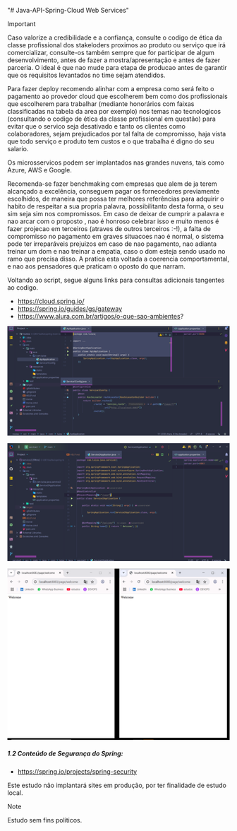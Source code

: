 "# Java-API-Spring-Cloud Web Services" 

> [!IMPORTANT]
>
> Caso valorize a credibilidade e a confiança, consulte o codigo de ética da classe profissional dos stakeloders proximos ao produto ou serviço que irá comercializar, consulte-os também sempre que for participar de algum desenvolvimento, antes de fazer a mostra/apresentação e antes de fazer parceria. O ideal é que nao mude para etapa de producao antes de garantir que os requisitos levantados no time sejam atendidos.
>
> Para fazer deploy recomendo alinhar com a empresa como será feito o pagamento ao provedor cloud que escolherem bem como dos profissionais que escolherem para trabalhar (mediante honorários com faixas classificadas na tabela da area por exemplo) nos temas nao tecnologicos (consultando o codigo de ética da classe profissional  em questão) para evitar que o servico seja desativado e tanto os clientes como colaboradores, sejam prejudicados por tal falta de compromisso, haja vista que todo serviço e produto tem custos e o que trabalha é digno do seu salario.
> 
> Os microsservicos podem ser implantados nas grandes nuvens, tais como Azure, AWS e Google.
>
> Recomenda-se fazer benchmaking com empresas que alem de ja terem alcançado a excelência, conseguem  pagar os fornecedores previamente escolhidos, de maneira que possa ter melhores referências para adquirir o habito de respeitar a sua propria palavra, possibilitanto desta forma, o seu sim seja sim nos compromissos. Em caso de deixar de cumprir a palavra e nao arcar com o proposto , nao é honroso celebrar isso e muito menos é fazer projecao em terceiros (atraves de outros terceiros :-!), a falta de compromisso no pagamento em graves situacoes nao é normal, o sistema pode ter irreparáveis prejuizos em caso de nao pagamento, nao adianta treinar um dom e nao treinar a empatia, caso o dom esteja sendo usado no ramo que precisa disso. A pratica esta voltada a coerencia comportamental, e nao aos pensadores que praticam o oposto do que narram. 

Voltando ao script, segue alguns links para consultas adicionais tangentes ao codigo. 
- https://cloud.spring.io/
- https://spring.io/guides/gs/gateway
- https://www.alura.com.br/artigos/o-que-sao-ambientes?

![Texto alternativo](https://github.com/luizaandradeti/Java-API-Spring-Cloud/blob/main/img/1.png)

![Texto alternativo](https://github.com/luizaandradeti/Java-API-Spring-Cloud/blob/main/img/2.png)

![Texto alternativo](https://github.com/luizaandradeti/Java-API-Spring-Cloud/blob/main/img/3.png)

##### 1.2 Conteúdo de Segurança do Spring:

- https://spring.io/projects/spring-security

Este estudo não implantará sites em produção, por ter finalidade de estudo local. 

> [!NOTE]
>
> Estudo sem fins políticos. 
